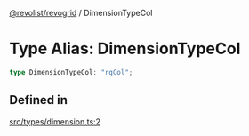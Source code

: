 [@revolist/revogrid](README.md) / DimensionTypeCol

# Type Alias: DimensionTypeCol

```ts
type DimensionTypeCol: "rgCol";
```

## Defined in

[src/types/dimension.ts:2](https://github.com/revolist/revogrid/blob/39cfd614966a26ee6ce63b18984e6b24b2874cc5/src/types/dimension.ts#L2)

